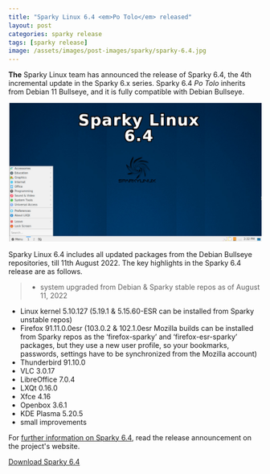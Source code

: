 ```yaml
---
title: "Sparky Linux 6.4 <em>Po Tolo</em> released"
layout: post
categories: sparky release
tags: [sparky release]
image: /assets/images/post-images/sparky/sparky-6.4.jpg
---
```


**The** Sparky Linux team has announced the release of Sparky 6.4, the 4th incremental update in the Sparky 6.x series. Sparky 6.4 <em>Po Tolo</em> inherits from Debian 11 Bullseye, and it is fully compatible with Debian Bullseye.

![Sparky Linux 6.4 featured image](/assets/images/post-images/sparky/sparky-6.4.jpg)

Sparky Linux 6.4 includes all updated packages from the Debian Bullseye repositories, till 11th August 2022. The key highlights in the Sparky 6.4 release are as follows.

> - system upgraded from Debian & Sparky stable repos as of August 11, 2022
- Linux kernel 5.10.127 (5.19.1 & 5.15.60-ESR can be installed from Sparky unstable repos)
- Firefox 91.11.0.0esr (103.0.2 & 102.1.0esr Mozilla builds can be installed from Sparky repos as the ‘firefox-sparky’ and ‘firefox-esr-sparky’ packages, but they use a new user profile, so your bookmarks, passwords, settings have to be synchronized from the Mozilla account)
- Thunderbird 91.10.0
- VLC 3.0.17
- LibreOffice 7.0.4
- LXQt 0.16.0
- Xfce 4.16
- Openbox 3.6.1
- KDE Plasma 5.20.5
- small improvements

For [further information on Sparky 6.4](https://sparkylinux.org/sparky-6-4/), read the release announcement on the project's website.

<a href="https://sparkylinux.org/download/stable/" class="download">Download Sparky 6.4</a>